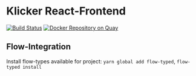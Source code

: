 # Klicker React-Frontend

[![Build Status](https://travis-ci.org/uzh-bf/klicker-react.svg?branch=master)](https://travis-ci.org/uzh-bf/klicker-react)
[![Docker Repository on Quay](https://quay.io/repository/uzh-bf/klicker-react/status "Docker Repository on Quay")](https://quay.io/repository/uzh-bf/klicker-react)

## Flow-Integration

Install flow-types available for project: `yarn global add flow-typed`, `flow-typed install`
